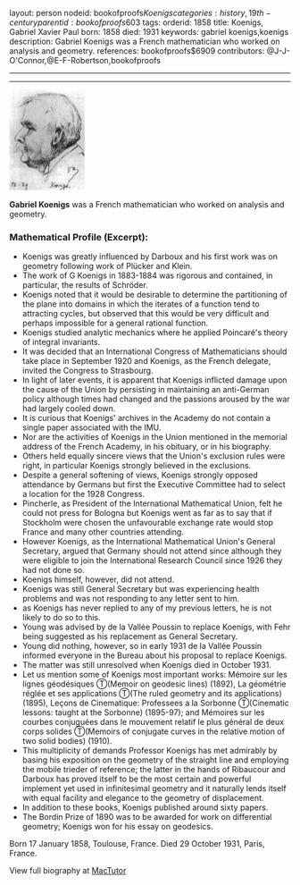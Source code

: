 layout: person
nodeid: bookofproofs$Koenigs
categories: history,19th-century
parentid: bookofproofs$603
tags: 
orderid: 1858
title: Koenigs, Gabriel Xavier Paul
born: 1858
died: 1931
keywords: gabriel koenigs,koenigs
description: Gabriel Koenigs was a French mathematician who worked on analysis and geometry.
references: bookofproofs$6909
contributors: @J-J-O'Connor,@E-F-Robertson,bookofproofs

---



---

![Koenigs.jpg](https://github.com/bookofproofs/bookofproofs.github.io/blob/main/_sources/_assets/images/portraits/Koenigs.jpg?raw=true)

**Gabriel Koenigs** was a French mathematician who worked on analysis and geometry.

### Mathematical Profile (Excerpt):
* Koenigs was greatly influenced by Darboux and his first work was on geometry following work of Plücker and Klein.
* The work of G Koenigs in 1883-1884 was rigorous and contained, in particular, the results of Schröder.
* Koenigs noted that it would be desirable to determine the partitioning of the plane into domains in which the iterates of a function tend to attracting cycles, but observed that this would be very difficult and perhaps impossible for a general rational function.
* Koenigs studied analytic mechanics where he applied Poincaré's theory of integral invariants.
* It was decided that an International Congress of Mathematicians should take place in September 1920 and Koenigs, as the French delegate, invited the Congress to Strasbourg.
* In light of later events, it is apparent that Koenigs inflicted damage upon the cause of the Union by persisting in maintaining an anti-German policy although times had changed and the passions aroused by the war had largely cooled down.
* It is curious that Koenigs' archives in the Academy do not contain a single paper associated with the IMU.
* Nor are the activities of Koenigs in the Union mentioned in the memorial address of the French Academy, in his obituary, or in his biography.
* Others held equally sincere views that the Union's exclusion rules were right, in particular Koenigs strongly believed in the exclusions.
* Despite a general softening of views, Koenigs strongly opposed attendance by Germans but first the Executive Committee had to select a location for the 1928 Congress.
* Pincherle, as President of the International Mathematical Union, felt he could not press for Bologna but Koenigs went as far as to say that if Stockholm were chosen the unfavourable exchange rate would stop France and many other countries attending.
* However Koenigs, as the International Mathematical Union's General Secretary, argued that Germany should not attend since although they were eligible to join the International Research Council since 1926 they had not done so.
* Koenigs himself, however, did not attend.
* Koenigs was still General Secretary but was experiencing health problems and was not responding to any letter sent to him.
* as Koenigs has never replied to any of my previous letters, he is not likely to do so to this.
* Young was advised by de la Vallée Poussin to replace Koenigs, with Fehr being suggested as his replacement as General Secretary.
* Young did nothing, however, so in early 1931 de la Vallée Poussin informed everyone in the Bureau about his proposal to replace Koenigs.
* The matter was still unresolved when Koenigs died in October 1931.
* Let us mention some of Koenigs most important works: Mémoire sur les lignes géodésiques Ⓣ(Memoir on geodesic lines) (1892), La géométrie réglée et ses applications Ⓣ(The ruled geometry and its applications) (1895), Leçons de Cinematique: Professees a la Sorbonne Ⓣ(Cinematic lessons: taught at the Sorbonne) (1895-97); and Mémoires sur les courbes conjuguées dans le mouvement relatif le plus général de deux corps solides Ⓣ(Memoirs of conjugate curves in the relative motion of two solid bodies) (1910).
* This multiplicity of demands Professor Koenigs has met admirably by basing his exposition on the geometry of the straight line and employing the mobile trieder of reference; the latter in the hands of Ribaucour and Darboux has proved itself to be the most certain and powerful implement yet used in infinitesimal geometry and it naturally lends itself with equal facility and elegance to the geometry of displacement.
* In addition to these books, Koenigs published around sixty papers.
* The Bordin Prize of 1890 was to be awarded for work on differential geometry; Koenigs won for his essay on geodesics.

Born 17 January 1858, Toulouse, France. Died 29 October 1931, Paris, France.

View full biography at [MacTutor](https://mathshistory.st-andrews.ac.uk/Biographies/Koenigs/)
